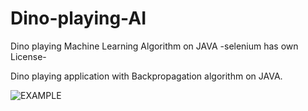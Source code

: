 # Dino-playing-AI
Dino playing Machine Learning Algorithm on JAVA
-selenium has own License-


Dino playing application with Backpropagation algorithm on JAVA.


![EXAMPLE](DinoAI\examle_dino.png)
